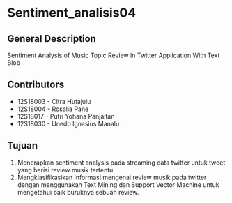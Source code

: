 # Sentiment_analisis04

## General Description 
Sentiment Analysis of Music Topic Review in Twitter Application With Text Blob

## Contributors 
+ 12S18003 - Citra Hutajulu 
+ 12S18004 - Rosalia Pane 
+ 12S18017 - Putri Yohana Panjaitan
+ 12S18030 - Unedo Ignasius Manalu

## Tujuan 
1. Menerapkan sentiment analysis pada streaming data twitter untuk tweet yang berisi review musik tertentu.
2. Mengklasifikasikan informasi mengenai review musik pada twitter dengan menggunakan Text Mining dan Support Vector Machine untuk mengetahui baik buruknya sebuah review.
